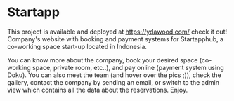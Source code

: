 # Startapp
This project is available and deployed at https://ydawood.com/ check it out!
Company's website with booking and payment systems for Startapphub, a co-working space start-up located in Indonesia.

You can know more about the company, book your desired space (co-working space, private room, etc..), and pay online (payment system using Doku).
You can also meet the team (and hover over the pics ;)), check the gallery, contact the company by sending an email, or switch to the admin view which contains all the data about the reservations.
Enjoy.